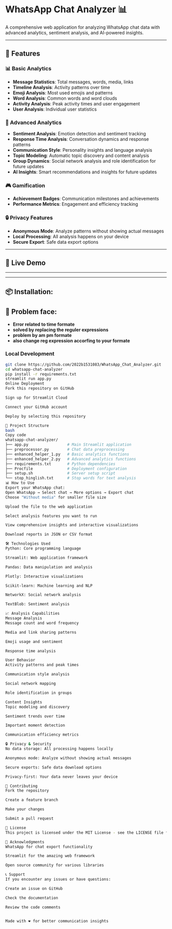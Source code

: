 # WhatsApp Chat Analyzer 📊

A comprehensive web application for analyzing WhatsApp chat data with advanced analytics, sentiment analysis, and AI-powered insights.

---

## 🌟 Features

### 📊 Basic Analytics
- **Message Statistics**: Total messages, words, media, links  
- **Timeline Analysis**: Activity patterns over time  
- **Emoji Analysis**: Most used emojis and patterns  
- **Word Analysis**: Common words and word clouds  
- **Activity Analysis**: Peak activity times and user engagement  
- **User Analysis**: Individual user statistics  

### 🧠 Advanced Analytics
- **Sentiment Analysis**: Emotion detection and sentiment tracking  
- **Response Time Analysis**: Conversation dynamics and response patterns  
- **Communication Style**: Personality insights and language analysis  
- **Topic Modeling**: Automatic topic discovery and content analysis  
- **Group Dynamics**: Social network analysis and role identification for future updates
- **AI Insights**: Smart recommendations and insights for future updates

### 🎮 Gamification
- **Achievement Badges**: Communication milestones and achievements  
- **Performance Metrics**: Engagement and efficiency tracking  

### 🔒 Privacy Features
- **Anonymous Mode**: Analyze patterns without showing actual messages  
- **Local Processing**: All analysis happens on your device  
- **Secure Export**: Safe data export options  

---

## 🚀 Live Demo
__________

---

## 📦 Installation:

## 🌟 Problem face:

- **Error related to time formate** 
- **solved by replacing the reguler expressions**
- **problem by am pm formate**  
- **also change reg expression accorfing to your formate**

### Local Development
```bash
git clone https://github.com/2022b1531083/WhatsApp_Chat_Analyzer.git
cd whatsapp-chat-analyzer
pip install -r requirements.txt
streamlit run app.py
Online Deployment
Fork this repository on GitHub

Sign up for Streamlit Cloud

Connect your GitHub account

Deploy by selecting this repository

📁 Project Structure
bash
Copy code
whatsapp-chat-analyzer/
├── app.py                 # Main Streamlit application
├── preprocessor.py        # Chat data preprocessing
├── enhanced_helper_1.py   # Basic analytics functions
├── enhanced_helper_2.py   # Advanced analytics functions
├── requirements.txt       # Python dependencies
├── Procfile               # Deployment configuration
├── setup.sh               # Server setup script
└── stop_hinglish.txt      # Stop words for text analysis
📊 How to Use
Export your WhatsApp chat:
Open WhatsApp → Select chat → More options → Export chat
Choose "Without media" for smaller file size

Upload the file to the web application

Select analysis features you want to run

View comprehensive insights and interactive visualizations

Download reports in JSON or CSV format

🛠️ Technologies Used
Python: Core programming language

Streamlit: Web application framework

Pandas: Data manipulation and analysis

Plotly: Interactive visualizations

Scikit-learn: Machine learning and NLP

NetworkX: Social network analysis

TextBlob: Sentiment analysis

📈 Analysis Capabilities
Message Analysis
Message count and word frequency

Media and link sharing patterns

Emoji usage and sentiment

Response time analysis

User Behavior
Activity patterns and peak times

Communication style analysis

Social network mapping

Role identification in groups

Content Insights
Topic modeling and discovery

Sentiment trends over time

Important moment detection

Communication efficiency metrics

🔒 Privacy & Security
No data storage: All processing happens locally

Anonymous mode: Analyze without showing actual messages

Secure exports: Safe data download options

Privacy-first: Your data never leaves your device

🤝 Contributing
Fork the repository

Create a feature branch

Make your changes

Submit a pull request

📄 License
This project is licensed under the MIT License - see the LICENSE file for details.

🙏 Acknowledgments
WhatsApp for chat export functionality

Streamlit for the amazing web framework

Open source community for various libraries

📞 Support
If you encounter any issues or have questions:

Create an issue on GitHub

Check the documentation

Review the code comments


Made with ❤️ for better communication insights
